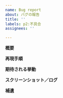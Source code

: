 ```yaml
---
name: Bug report
about: バグの報告
title: ''
labels: p2:不具合
assignees: ''

---
```


**概要**


**再現手順**


**期待される挙動**


**スクリーンショット／ログ**


**補遺**

